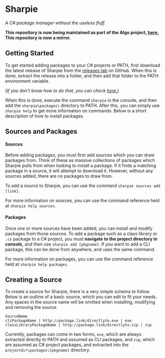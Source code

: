 # Sharpie
*A C# package manager without the useless fluff.*

**This repository is now being maintained as part of the Algo project, [here.](http://github.com/c272/algo-lang) This repository is now a mirror.**

## Getting Started
To get started adding packages to your C# projects or PATH, first download the latest release of Sharpie from the [releases tab](https://github.com/c272/sharpie/releases) on GitHub. When this is done, extract the release into a folder, and then add that folder to the PATH environment variable.

(*If you don't know how to do that, you can check [here.](https://docs.alfresco.com/4.2/tasks/fot-addpath.html)*)

When this is done, execute the command `sharpie` in the console, and then add the `sharpie\packages\` directory to PATH. After this, you can simply use `sharpie help` to get more information on commands. Below is a short description of how to install packages.

## Sources and Packages
#### Sources
Before adding packages, you must first add sources which you can draw packages from. Think of these as massive collections of packages which Sharpie pulls from when looking to install a package. If it finds a matching package in a source, it will attempt to download it. However, without any sources added, there are no packages to draw from.

To add a source to Sharpie, you can use the command `sharpie sources add [link]`.

For more information on sources, you can use the command reference held at `sharpie help sources`.

#### Packages
Once one or more sources have been added, you can install and modify packages from those sources. To add a package such as a class library or `.cs` package to a C# project, you must **navigate to the project directory in console,** and then use `sharpie add [pkgname]`. If you want to add a CLI package, this can be done from anywhere, and uses the same command.

For more information on packages, you can use the command reference held at `sharpie help packages`.

## Creating a Source
To create a source for Sharpie, there is a very simple schema to follow. Below is an outline of a basic source, which you can edit to fit your needs. Any spaces in the source name will be omitted when installing, modifying and removing the source.

```
SourceName
cliPackageName | http://package.link/directlyto.exe | exe
classLibraryPackageName | http://package.link/directlyto.zip | zip
```

Currently, packages can come in two forms, `exe`, which are always extracted directly to PATH and assumed as CLI packages, and `zip`, which are assumed as C# project packages, and extracted into the `projectdir\packages\[pkgname]` directory.
